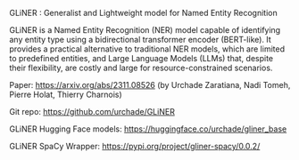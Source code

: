 GLiNER : Generalist and Lightweight model for Named Entity Recognition

GLiNER is a Named Entity Recognition (NER) model capable of identifying any entity type using a bidirectional transformer encoder (BERT-like). It provides a practical alternative to traditional NER models, which are limited to predefined entities, and Large Language Models (LLMs) that, despite their flexibility, are costly and large for resource-constrained scenarios.

Paper: https://arxiv.org/abs/2311.08526 (by Urchade Zaratiana, Nadi Tomeh, Pierre Holat, Thierry Charnois)

Git repo: https://github.com/urchade/GLiNER

GLiNER Hugging Face models: https://huggingface.co/urchade/gliner_base

GLiNER SpaCy Wrapper: https://pypi.org/project/gliner-spacy/0.0.2/


